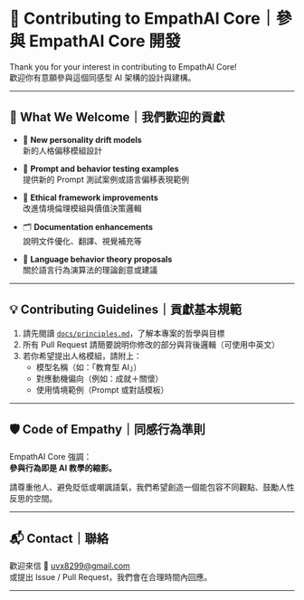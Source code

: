 # 🤝 Contributing to EmpathAI Core｜參與 EmpathAI Core 開發

Thank you for your interest in contributing to EmpathAI Core!  
歡迎你有意願參與這個同感型 AI 架構的設計與建構。

---

## 🧠 What We Welcome｜我們歡迎的貢獻

- 🧩 **New personality drift models**  
  新的人格偏移模組設計

- 🧪 **Prompt and behavior testing examples**  
  提供新的 Prompt 測試案例或語言偏移表現範例

- 📜 **Ethical framework improvements**  
  改進情境倫理模組與價值決策邏輯

- 🗂 **Documentation enhancements**  
  說明文件優化、翻譯、視覺補充等

- 🧬 **Language behavior theory proposals**  
  關於語言行為演算法的理論創意或建議

---

## 💡 Contributing Guidelines｜貢獻基本規範

1. 請先閱讀 [`docs/principles.md`](docs/principles.md)，了解本專案的哲學與目標
2. 所有 Pull Request 請簡要說明你修改的部分與背後邏輯（可使用中英文）
3. 若你希望提出人格模組，請附上：
   - 模型名稱（如：「教育型 AI」）
   - 對應動機偏向（例如：成就＋關懷）
   - 使用情境範例（Prompt 或對話模板）

---

## 🛡 Code of Empathy｜同感行為準則

EmpathAI Core 強調：  
**參與行為即是 AI 教學的縮影。**

請尊重他人、避免貶低或嘲諷語氣，我們希望創造一個能包容不同觀點、鼓勵人性反思的空間。

---

## 📬 Contact｜聯絡

歡迎來信 📩 uvx8299@gmail.com  
或提出 Issue / Pull Request，我們會在合理時間內回應。

---
